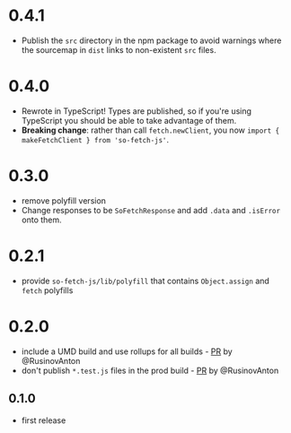 # 0.4.1

* Publish the `src` directory in the npm package to avoid warnings where the sourcemap in `dist` links to non-existent `src` files.

# 0.4.0

* Rewrote in TypeScript! Types are published, so if you're using TypeScript you should be able to take advantage of them.
* **Breaking change**: rather than call `fetch.newClient`, you now `import { makeFetchClient } from 'so-fetch-js'`.

# 0.3.0

* remove polyfill version
* Change responses to be `SoFetchResponse` and add `.data` and `.isError` onto them.

# 0.2.1

* provide `so-fetch-js/lib/polyfill` that contains `Object.assign` and `fetch` polyfills

# 0.2.0

* include a UMD build and use rollups for all builds - [PR](https://github.com/jackfranklin/so-fetch/pull/10) by @RusinovAnton
* don't publish `*.test.js` files in the prod build - [PR](https://github.com/jackfranklin/so-fetch/pull/4) by @RusinovAnton

## 0.1.0

* first release
